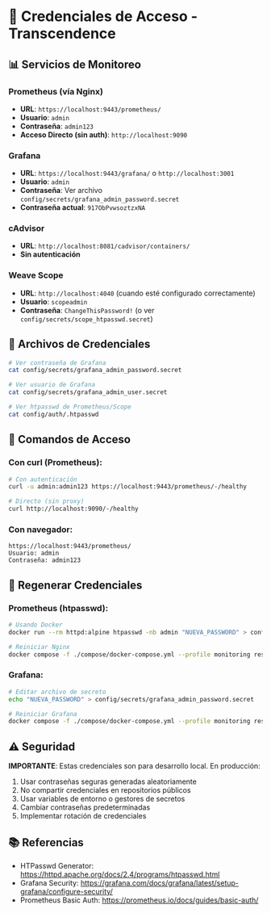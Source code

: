 # 🔐 Credenciales de Acceso - Transcendence

## 📊 Servicios de Monitoreo

### Prometheus (vía Nginx)
- **URL**: `https://localhost:9443/prometheus/`
- **Usuario**: `admin`
- **Contraseña**: `admin123`
- **Acceso Directo (sin auth)**: `http://localhost:9090`

### Grafana
- **URL**: `https://localhost:9443/grafana/` o `http://localhost:3001`
- **Usuario**: `admin`
- **Contraseña**: Ver archivo `config/secrets/grafana_admin_password.secret`
- **Contraseña actual**: `917ObPvwsoztzxNA`

### cAdvisor
- **URL**: `http://localhost:8081/cadvisor/containers/`
- **Sin autenticación**

### Weave Scope
- **URL**: `http://localhost:4040` (cuando esté configurado correctamente)
- **Usuario**: `scopeadmin`
- **Contraseña**: `ChangeThisPassword!` (o ver `config/secrets/scope_htpasswd.secret`)

## 🔧 Archivos de Credenciales

```bash
# Ver contraseña de Grafana
cat config/secrets/grafana_admin_password.secret

# Ver usuario de Grafana
cat config/secrets/grafana_admin_user.secret

# Ver htpasswd de Prometheus/Scope
cat config/auth/.htpasswd
```

## 📝 Comandos de Acceso

### Con curl (Prometheus):
```bash
# Con autenticación
curl -u admin:admin123 https://localhost:9443/prometheus/-/healthy

# Directo (sin proxy)
curl http://localhost:9090/-/healthy
```

### Con navegador:
```
https://localhost:9443/prometheus/
Usuario: admin
Contraseña: admin123
```

## 🔄 Regenerar Credenciales

### Prometheus (htpasswd):
```bash
# Usando Docker
docker run --rm httpd:alpine htpasswd -nb admin "NUEVA_PASSWORD" > config/auth/.htpasswd

# Reiniciar Nginx
docker compose -f ./compose/docker-compose.yml --profile monitoring restart nginx
```

### Grafana:
```bash
# Editar archivo de secreto
echo "NUEVA_PASSWORD" > config/secrets/grafana_admin_password.secret

# Reiniciar Grafana
docker compose -f ./compose/docker-compose.yml --profile monitoring restart grafana
```

## ⚠️ Seguridad

**IMPORTANTE**: Estas credenciales son para desarrollo local. En producción:

1. Usar contraseñas seguras generadas aleatoriamente
2. No compartir credenciales en repositorios públicos
3. Usar variables de entorno o gestores de secretos
4. Cambiar contraseñas predeterminadas
5. Implementar rotación de credenciales

## 📚 Referencias

- HTPasswd Generator: https://httpd.apache.org/docs/2.4/programs/htpasswd.html
- Grafana Security: https://grafana.com/docs/grafana/latest/setup-grafana/configure-security/
- Prometheus Basic Auth: https://prometheus.io/docs/guides/basic-auth/
